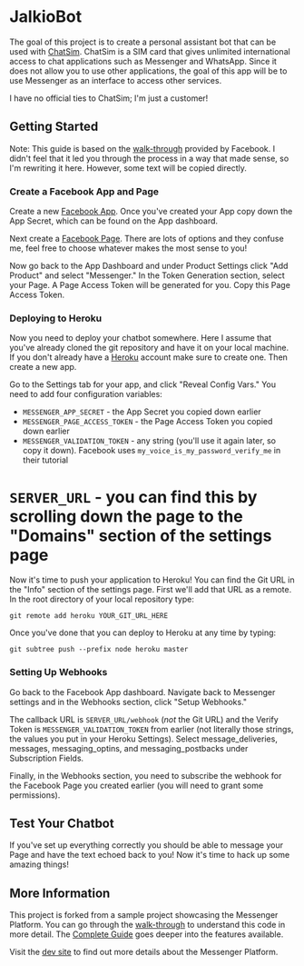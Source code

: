 # JalkioBot

The goal of this project is to create a personal assistant bot that can be used with [ChatSim](https://www.chatsim.com). ChatSim is a SIM card that gives unlimited international access to chat applications such as Messenger and WhatsApp. Since it does not allow you to use other applications, the goal of this app will be to use Messenger as an interface to access other services.

I have no official ties to ChatSim; I'm just a customer!

## Getting Started

Note: This guide is based on the [walk-through](https://developers.facebook.com/docs/messenger-platform/quickstart) provided by Facebook. I didn't feel that it led you through the process in a way that made sense, so I'm rewriting it here. However, some text will be copied directly.

### Create a Facebook App and Page

Create a new [Facebook App](https://developers.facebook.com/quickstarts/?platform=web). Once you've created your App copy down the App Secret, which can be found on the App dashboard.

Next create a [Facebook Page](https://www.facebook.com/pages/create). There are lots of options and they confuse me, feel free to choose whatever makes the most sense to you!

Now go back to the App Dashboard and under Product Settings click "Add Product" and select "Messenger." In the Token Generation section, select your Page. A Page Access Token will be generated for you. Copy this Page Access Token.


### Deploying to Heroku

Now you need to deploy your chatbot somewhere. Here I assume that you've already cloned the git repository and have it on your local machine. If you don't already have a [Heroku](https://www.heroku.com/) account make sure to create one. Then create a new app.

Go to the Settings tab for your app, and click "Reveal Config Vars." You need to add four configuration variables:
* `MESSENGER_APP_SECRET` - the App Secret you copied down earlier
* `MESSENGER_PAGE_ACCESS_TOKEN` - the Page Access Token you copied down earlier
* `MESSENGER_VALIDATION_TOKEN` - any string (you'll use it again later, so copy it down). Facebook uses `my_voice_is_my_password_verify_me` in their tutorial
# `SERVER_URL` - you can find this by scrolling down the page to the "Domains" section of the settings page

Now it's time to push your application to Heroku! You can find the Git URL in the "Info" section of the settings page. First we'll add that URL as a remote. In the root directory of your local repository type:

```
git remote add heroku YOUR_GIT_URL_HERE
```

Once you've done that you can deploy to Heroku at any time by typing:

```
git subtree push --prefix node heroku master
```

### Setting Up Webhooks

Go back to the Facebook App dashboard. Navigate back to Messenger settings and in the Webhooks section, click "Setup Webhooks."

The callback URL is `SERVER_URL/webhook` (*not* the Git URL) and the Verify Token is `MESSENGER_VALIDATION_TOKEN` from earlier (not literally those strings, the values you put in your Heroku Settings). Select message_deliveries, messages, messaging_optins, and messaging_postbacks under Subscription Fields.

Finally, in the Webhooks section, you need to subscribe the webhook for the Facebook Page you created earlier (you will need to grant some permissions).

## Test Your Chatbot

If you've set up everything correctly you should be able to message your Page and have the text echoed back to you! Now it's time to hack up some amazing things!

## More Information

This project is forked from a sample project showcasing the Messenger Platform. You can go through the [walk-through](https://developers.facebook.com/docs/messenger-platform/quickstart) to understand this code in more detail. The [Complete Guide](https://developers.facebook.com/docs/messenger-platform/implementation) goes deeper into the features available.

Visit the [dev site](https://developers.facebook.com/docs/messenger-platform/) to find out more details about the Messenger Platform.
